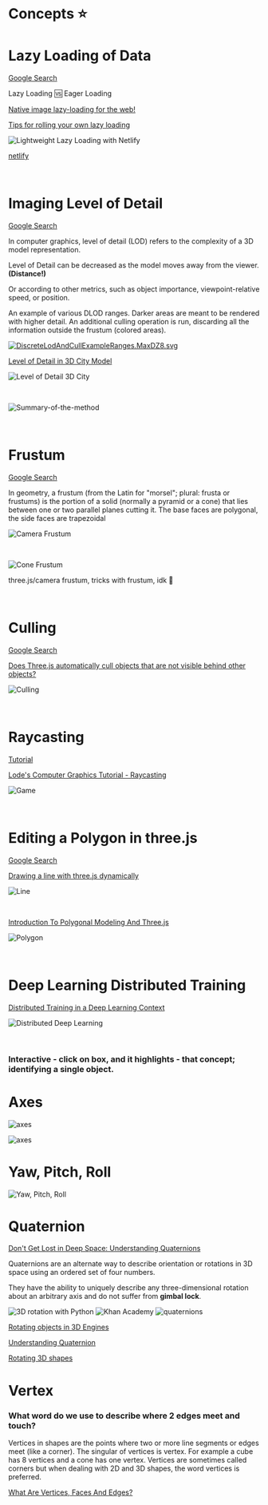 # Concepts ⭐️

# Lazy Loading of Data 

[Google Search](https://www.google.com/search?q=lazy+loading+of+data&oq=lazy+loading+of+data&aqs=chrome..69i57j0i22i30l9.2657j0j7&sourceid=chrome&ie=UTF-8)

Lazy Loading 🆚 Eager Loading

[Native image lazy-loading for the web!](https://addyosmani.com/blog/lazy-loading/)

[Tips for rolling your own lazy loading](https://css-tricks.com/tips-for-rolling-your-own-lazy-loading/)

![Lightweight Lazy Loading with Netlify](img/css-tricks.jpg)

[netlify](https://lazy-load-nlm.netlify.com)

<br>

# Imaging Level of Detail

[Google Search](https://www.google.com/search?q=imaging+level+of+detail&oq=imaging+level+of+detail&aqs=chrome..69i57j33i160j33i299l2.12167j0j7&sourceid=chrome&ie=UTF-8)

In computer graphics, level of detail (LOD) refers to the complexity of a 3D model representation.

Level of Detail can be decreased as the model moves away from the viewer. **(Distance!)**

Or according to other metrics, such as object importance, viewpoint-relative speed, or position.

An example of various DLOD ranges. Darker areas are meant to be rendered with higher detail. An additional culling operation is run, discarding all the information outside the frustum (colored areas).

<p><a href="https://commons.wikimedia.org/wiki/File:DiscreteLodAndCullExampleRanges.MaxDZ8.svg#/media/File:DiscreteLodAndCullExampleRanges.MaxDZ8.svg"><img src="https://upload.wikimedia.org/wikipedia/commons/thumb/3/3f/DiscreteLodAndCullExampleRanges.MaxDZ8.svg/256px-DiscreteLodAndCullExampleRanges.MaxDZ8.svg.png" alt="DiscreteLodAndCullExampleRanges.MaxDZ8.svg"></a></p>

[Level of Detail in 3D City Model](https://www.treistek.com/post/level-of-detail-in-3d-city-model)

![Level of Detail 3D City](img/level-of-detail-in-3d-city-model.jpg)

<br>

![Summary-of-the-method](img/Summary-of-the-method-Level-of-detail-LOD-triangulated-irregular-network-TIN.jpg)

<br>

# Frustum

[Google Search](https://www.google.com/search?q=frustum&spell=1&sa=X&ved=2ahUKEwiMwrK0n875AhWgj4kEHThuApkQBSgAegQIAhA1&biw=1389&bih=729&dpr=2.5)

In geometry, a frustum (from the Latin for "morsel"; plural: frusta or frustums) is the portion of a solid (normally a pyramid or a cone) that lies between one or two parallel planes cutting it. The base faces are polygonal, the side faces are trapezoidal

![Camera Frustum](img/VisualCameraFrustum.jpg)

<br>

![Cone Frustum](img/Frustum-Of-A-Cone-4.jpg)

three.js/camera frustum, tricks with frustum, idk 🤔

<br>

# Culling

[Google Search](https://www.google.com/search?q=three.js+culling&oq=three.js+culling&aqs=chrome..69i57j0i22i30l6j0i390l3.2220j0j7&sourceid=chrome&ie=UTF-8)

[Does Three.js automatically cull objects that are not visible behind other objects?](https://stackoverflow.com/questions/67428704/does-three-js-automatically-cull-objects-that-are-not-visible-behind-other-objec)

![Culling](img/tree.jpg)

<br>

# Raycasting

[Tutorial](http://soledadpenades.com/articles/three-js-tutorials/object-picking/)

[Lode's Computer Graphics Tutorial - Raycasting](https://lodev.org/cgtutor/raycasting.html)

![Game](img/Wolfenstein_3D_Screenshot.jpg)

<br>

# Editing a Polygon in three.js

[Google Search](https://www.google.com/search?q=editing+a+polygon+in+three.js&oq=editing+a+polygon+in+three.js&aqs=chrome..69i57j33i22i29i30l5.3805j0j7&sourceid=chrome&ie=UTF-8)

[Drawing a line with three.js dynamically](https://stackoverflow.com/questions/31399856/drawing-a-line-with-three-js-dynamically)

![Line](img/aVBCe.jpg)

<br>

[Introduction To Polygonal Modeling And Three.js](https://www.smashingmagazine.com/2013/09/introduction-to-polygonal-modeling-and-three-js/)

![Polygon](img/polygondiagram-large-mini.jpg)

<br>

# Deep Learning Distributed Training

[Distributed Training in a Deep Learning Context](https://blog.ovhcloud.com/distributed-training-in-a-deep-learning-context/)

![Distributed Deep Learning](img/distributed_dl_architecture.jpg)

<br>

### Interactive - click on box, and it highlights - that concept; identifying a single object.

# Axes

![axes](img/x-y-z-2.png)

![axes](img/x-y-z-1.png)

# Yaw, Pitch, Roll

<!-- <img src="https://www.researchgate.net/profile/Hashim-Hashim/publication/335854843/figure/fig2/AS:803963083452423@1568691144637/Graphical-representation-of-Euler-angles-with-respect-to-the-reference-axis-of-the_Q320.jpg"/> -->

![Yaw, Pitch, Roll](img/Euler-angles-with-respect-to-axis-of-rotation.jpg)

# Quaternion

[Don't Get Lost in Deep Space: Understanding Quaternions](https://www.allaboutcircuits.com/technical-articles/dont-get-lost-in-deep-space-understanding-quaternions/)

Quaternions are an alternate way to describe orientation or rotations in 3D space using an ordered set of four numbers.

They have the ability to uniquely describe any three-dimensional rotation about an arbitrary axis and do not suffer from **gimbal lock**.

<img src="https://www.meccanismocomplesso.org/wp-content/uploads/2020/09/Hamiltons-quaternions-and-3D-rotation-with-Python.jpg" alt="3D rotation with Python"/>

<img src="https://cdn.kastatic.org/ka-perseus-images/d24dd08a0ea7aaeeaa90d84f642e12998df3ffe7.svg" alt="Khan Academy"/>

<img src="https://w7.pngwing.com/pngs/1010/569/png-transparent-conversion-between-quaternions-and-euler-angles-orientation-rotation-rigid-body-angle-angle-text-symmetry-thumbnail.png" alt="quaternions"/>

[Rotating objects in 3D Engines](https://artrointel.github.io/rotating-objects/)

[Understanding Quaternion](https://www.ceva-dsp.com/ourblog/what-is-a-quaterion/)

[Rotating 3D shapes](https://www.khanacademy.org/computing/computer-programming/programming-games-visualizations/programming-3d-shapes/a/rotating-3d-shapes)

# Vertex

### What word do we use to describe where 2 edges meet and touch?

Vertices in shapes are the points where two or more line segments or edges meet (like a corner). The singular of vertices is vertex. For example a cube has 8 vertices and a cone has one vertex. Vertices are sometimes called corners but when dealing with 2D and 3D shapes, the word vertices is preferred.

[What Are Vertices, Faces And Edges?](https://thirdspacelearning.com/blog/what-are-vertices-faces-edges/)
